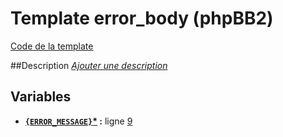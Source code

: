 # Template error_body (phpBB2)

[Code de la template](../../src/subsilver/error_body.tpl)

##Description
[*Ajouter une description*](https://fa-tvars.appspot.com/tpl/subsilver/error_body)

## Variables

* __[`{ERROR_MESSAGE}`](https://github.com/Etana/template.list/blob/master/var/ERROR_MESSAGE.md#readme)<a href="https://fa-tvars.appspot.com/var/ERROR_MESSAGE">*</a> :__ ligne [9](../../tpl/src/subsilver/error_body.tpl#L9)

